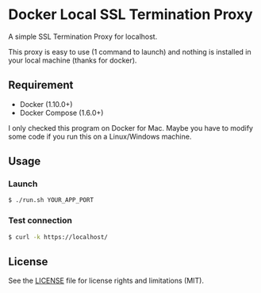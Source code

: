 # Docker Local SSL Termination Proxy

A simple SSL Termination Proxy for localhost.

This proxy is easy to use (1 command to launch) and nothing is installed in your local machine (thanks for docker).

## Requirement

- Docker (1.10.0+)
- Docker Compose (1.6.0+)

I only checked this program on Docker for Mac.
Maybe you have to modify some code if you run this on a Linux/Windows machine.

## Usage

### Launch

```bash
$ ./run.sh YOUR_APP_PORT
```

### Test connection

```bash
$ curl -k https://localhost/
```

## License

See the [LICENSE](LICENSE) file for license rights and limitations (MIT).

